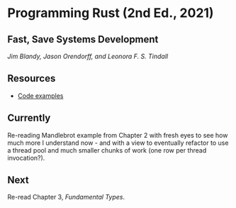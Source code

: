 
# Programming Rust (2nd Ed., 2021)

## Fast, Save Systems Development

*Jim Blandy, Jason Orendorff, and Leonora F. S. Tindall*

## Resources

* [Code examples](https://github.com/ProgrammingRust)

## Currently

Re-reading Mandlebrot example from Chapter 2 with fresh eyes to see how much
more I understand now - and with a view to eventually refactor to use a thread
pool and much smaller chunks of work (one row per thread invocation?).

## Next

Re-read Chapter 3, *Fundamental Types*.

